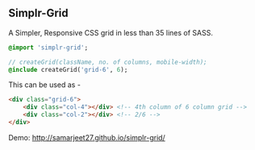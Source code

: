 Simplr-Grid
---

A Simpler, Responsive CSS grid in less than 35 lines of SASS.

```sass
@import 'simplr-grid';

// createGrid(className, no. of columns, mobile-width);
@include createGrid('grid-6', 6);
```

This can be used as -

```html
<div class="grid-6">
    <div class="col-4"></div> <!-- 4th column of 6 column grid -->
    <div class="col-2"></div> <!-- 2/6 -->
</div>
```

Demo: http://samarjeet27.github.io/simplr-grid/
